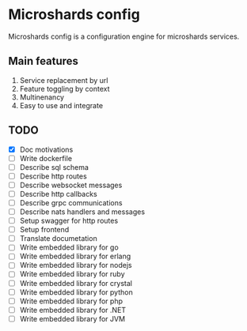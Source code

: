 # Microshards config

Microshards config is a configuration engine for microshards services.

## Main features

1. Service replacement by url
2. Feature toggling by context
3. Multinenancy 
4. Easy to use and integrate

## TODO
- [x] Doc motivations
- [ ] Write dockerfile
- [ ] Describe sql schema
- [ ] Describe http routes
- [ ] Describe websocket messages
- [ ] Describe http callbacks
- [ ] Describe grpc communications
- [ ] Describe nats handlers and messages
- [ ] Setup swagger for http routes
- [ ] Setup frontend
- [ ] Translate documetation
- [ ] Write embedded library for go
- [ ] Write embedded library for erlang
- [ ] Write embedded library for nodejs
- [ ] Write embedded library for ruby
- [ ] Write embedded library for crystal
- [ ] Write embedded library for python
- [ ] Write embedded library for php
- [ ] Write embedded library for .NET
- [ ] Write embedded library for JVM